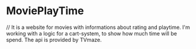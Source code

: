 # MoviePlayTime
// It is a website for movies with informations about rating and playtime. I'm working with a logic for a cart-system, to show how much time will be spend. The api is provided by TVmaze.


